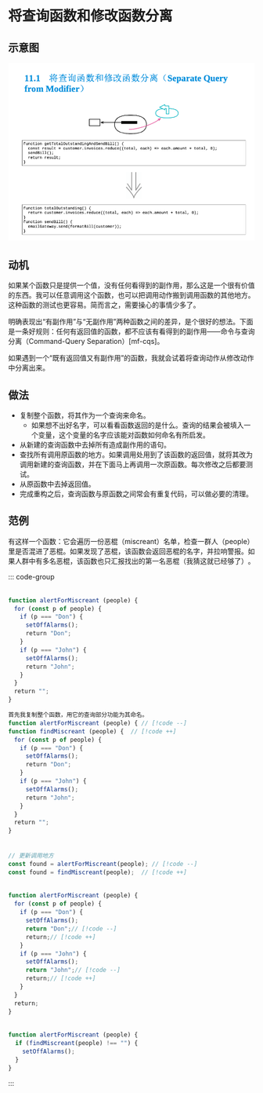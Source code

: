 # 将查询函数和修改函数分离


## 示意图

![LOGO](/public/image/refactoring/SeparateQueryFromModifier.png)

## 动机

如果某个函数只是提供一个值，没有任何看得到的副作用，那么这是一个很有价值的东西。我可以任意调用这个函数，也可以把调用动作搬到调用函数的其他地方。这种函数的测试也更容易。简而言之，需要操心的事情少多了。

明确表现出“有副作用”与“无副作用”两种函数之间的差异，是个很好的想法。下面是一条好规则：任何有返回值的函数，都不应该有看得到的副作用——命令与查询分离（Command-Query Separation）​[mf-cqs]​。

<sapn class="marker-text">如果遇到一个“既有返回值又有副作用”的函数，我就会试着将查询动作从修改动作中分离出来。</sapn>


## 做法

- 复制整个函数，将其作为一个查询来命名。
  - <sapn class="marker-text">如果想不出好名字，可以看看函数返回的是什么。查询的结果会被填入一个变量，这个变量的名字应该能对函数如何命名有所启发。</sapn>
- 从新建的查询函数中去掉所有造成副作用的语句。
- 查找所有调用原函数的地方。如果调用处用到了该函数的返回值，就将其改为调用新建的查询函数，并在下面马上再调用一次原函数。每次修改之后都要测试。
- 从原函数中去掉返回值。
- 完成重构之后，查询函数与原函数之间常会有重复代码，可以做必要的清理。


## 范例

有这样一个函数：它会遍历一份恶棍（miscreant）名单，检查一群人（people）里是否混进了恶棍。如果发现了恶棍，该函数会返回恶棍的名字，并拉响警报。如果人群中有多名恶棍，该函数也只汇报找出的第一名恶棍（我猜这就已经够了）​。


::: code-group

```js [源]

function alertForMiscreant (people) { 
　for (const p of people) {
　　if (p === "Don") { 
　　　setOffAlarms(); 
　　　return "Don";
　　}
　　if (p === "John") { 
　　　setOffAlarms(); 
　　　return "John";
　　}
　}
　return "";
}

```

```js [复制一份]
首先我复制整个函数，用它的查询部分功能为其命名。
function alertForMiscreant (people) { // [!code --]
function findMiscreant (people) {  // [!code ++]
　for (const p of people) {
　　if (p === "Don") { 
　　　setOffAlarms(); 
　　　return "Don";
　　}
　　if (p === "John") { 
　　　setOffAlarms(); 
　　　return "John";
　　}
　}
　return "";
}


// 更新调用地方
const found = alertForMiscreant(people); // [!code --]
const found = findMiscreant(people);  // [!code ++]


```

```js [去掉返回值]

function alertForMiscreant (people) { 
　for (const p of people) {
　　if (p === "Don") { 
　　　setOffAlarms(); 
     return "Don";// [!code --]
　　　return;// [!code ++]
　　}
　　if (p === "John") { 
　　　setOffAlarms(); 
     return "John";// [!code --]
　　　return;// [!code ++]
　　}
　}
　return;
}

```

```js [替换算法]

function alertForMiscreant (people) {
  if (findMiscreant(people) !== "") {
    setOffAlarms();
  }
}

```

:::

